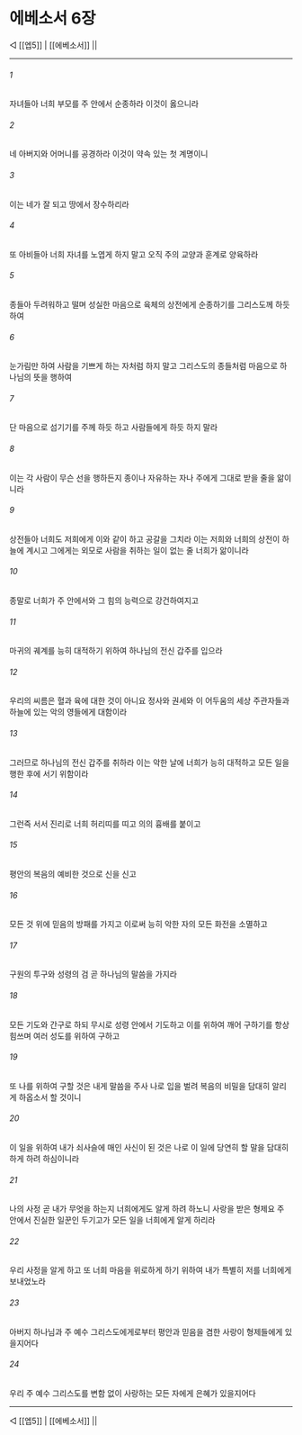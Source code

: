 # 에베소서 6장

◁ [[엡5]] | [[에베소서]] ||
***

###### 1
자녀들아 너희 부모를 주 안에서 순종하라 이것이 옳으니라

###### 2
네 아버지와 어머니를 공경하라 이것이 약속 있는 첫 계명이니

###### 3
이는 네가 잘 되고 땅에서 장수하리라

###### 4
또 아비들아 너희 자녀를 노엽게 하지 말고 오직 주의 교양과 훈계로 양육하라

###### 5
종들아 두려워하고 떨며 성실한 마음으로 육체의 상전에게 순종하기를 그리스도께 하듯 하여

###### 6
눈가림만 하여 사람을 기쁘게 하는 자처럼 하지 말고 그리스도의 종들처럼 마음으로 하나님의 뜻을 행하여

###### 7
단 마음으로 섬기기를 주께 하듯 하고 사람들에게 하듯 하지 말라

###### 8
이는 각 사람이 무슨 선을 행하든지 종이나 자유하는 자나 주에게 그대로 받을 줄을 앎이니라

###### 9
상전들아 너희도 저희에게 이와 같이 하고 공갈을 그치라 이는 저희와 너희의 상전이 하늘에 계시고 그에게는 외모로 사람을 취하는 일이 없는 줄 너희가 앎이니라

###### 10
종말로 너희가 주 안에서와 그 힘의 능력으로 강건하여지고

###### 11
마귀의 궤계를 능히 대적하기 위하여 하나님의 전신 갑주를 입으라

###### 12
우리의 씨름은 혈과 육에 대한 것이 아니요 정사와 권세와 이 어두움의 세상 주관자들과 하늘에 있는 악의 영들에게 대함이라

###### 13
그러므로 하나님의 전신 갑주를 취하라 이는 악한 날에 너희가 능히 대적하고 모든 일을 행한 후에 서기 위함이라

###### 14
그런즉 서서 진리로 너희 허리띠를 띠고 의의 흉배를 붙이고

###### 15
평안의 복음의 예비한 것으로 신을 신고

###### 16
모든 것 위에 믿음의 방패를 가지고 이로써 능히 악한 자의 모든 화전을 소멸하고

###### 17
구원의 투구와 성령의 검 곧 하나님의 말씀을 가지라

###### 18
모든 기도와 간구로 하되 무시로 성령 안에서 기도하고 이를 위하여 깨어 구하기를 항상 힘쓰며 여러 성도를 위하여 구하고

###### 19
또 나를 위하여 구할 것은 내게 말씀을 주사 나로 입을 벌려 복음의 비밀을 담대히 알리게 하옵소서 할 것이니

###### 20
이 일을 위하여 내가 쇠사슬에 매인 사신이 된 것은 나로 이 일에 당연히 할 말을 담대히 하게 하려 하심이니라

###### 21
나의 사정 곧 내가 무엇을 하는지 너희에게도 알게 하려 하노니 사랑을 받은 형제요 주 안에서 진실한 일꾼인 두기고가 모든 일을 너희에게 알게 하리라

###### 22
우리 사정을 알게 하고 또 너희 마음을 위로하게 하기 위하여 내가 특별히 저를 너희에게 보내었노라

###### 23
아버지 하나님과 주 예수 그리스도에게로부터 평안과 믿음을 겸한 사랑이 형제들에게 있을지어다

###### 24
우리 주 예수 그리스도를 변함 없이 사랑하는 모든 자에게 은혜가 있을지어다

***
◁ [[엡5]] | [[에베소서]] ||